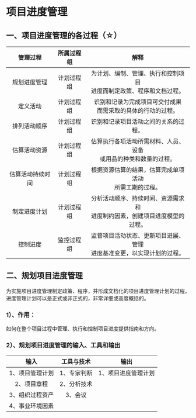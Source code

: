 # 项目进度管理

## 一、项目进度管理的各过程（☆）

|     管理过程     | 所属过程组 |                             解释                             |
| :--------------: | :--------: | :----------------------------------------------------------: |
|   规划进度管理   | 计划过程组 | 为计划、编制、管理、执行和控制项目<br>进度而制定政策、程序和文档过程。 |
|     定义活动     | 计划过程组 | 识别和记录为完成项目可交付成果<br/>而需采取的具体的行动的过程。 |
|   排列活动顺序   | 计划过程组 |             识别和记录项目活动之间的关系的过程。             |
|   估算活动资源   | 计划过程组 | 估算执行各项活动所需材料、人员、设备<br/>或用品的种类和数量的过程。 |
| 估算活动持续时间 | 计划过程组 |  根据资源估算的结果，估算完成单项活动<br/>所需工期的过程。   |
|   制定进度计划   | 计划过程组 | 分析活动顺序、持续时间、资源需求和<br/>进度制约因素，创建项目进度模型的过程。 |
|     控制进度     | 监控过程组 | 监督项目活动状态、更新项目进展、管理<br/>进度基准变更，以实现计划的过程。 |

## 二、规划项目进度管理

为实施项目进度管理制定政策、程序，并形成文档化的项目进度管理计划的过程。进度管理计划可以是正式或非正式的，非常详细或高度概括的。

### 1）、作用：

如何在整个项目过程中管理、执行和控制项目进度提供指南和方向。

### 2）、规划项目进度管理的输入、工具和输出

|      输入       | 工具与技术  |        输出         |
| :-------------: | :---------: | :-----------------: |
| 1、项目管理计划 | 1、专家判断 | 1、项目进度管理计划 |
|   2、项目章程   | 2、分析技术 |                     |
| 3、组织过程资产 |   3、会议   |                     |
| 4、事业环境因素 |             |                     |
